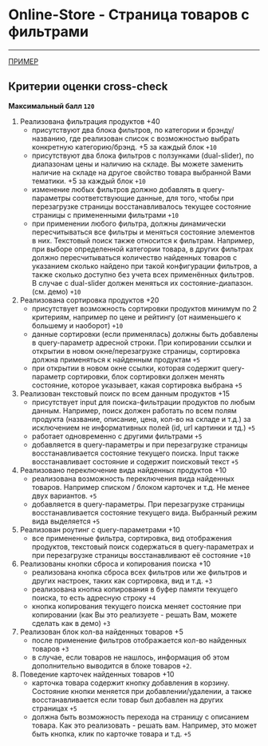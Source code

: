 # Online-Store - Страница товаров с фильтрами

---

[ПРИМЕР](https://online-store-rs.netlify.app/)

## Критерии оценки сross-check

**Максимальный балл `120`**

1. Реализована фильтрация продуктов +40
   - присутствуют два блока фильтров, по категории и брэнду/названию, где реализован список с возможностью выбрать конкретную категорию/брэнд. +5 за каждый блок `+10`
   - присутствуют два блока фильтров с ползунками (dual-slider), по диапазонам цены и наличию на складе. Вы можете заменить наличие на складе на другое свойство товара выбранной Вами тематики. +5 за каждый блок `+10`
   - изменение любых фильтров должно добавлять в query-параметры соответствующие данные, для того, чтобы при перезагрузке страницы восстанавливалось текущее состояние страницы с примененными фильтрами `+10`
   - при применении любого фильтра, должны динамически пересчитываться все фильтры и меняться состояние элементов в них. Текстовый поиск также относится к фильтрам. Например, при выборе определенной категории товара, в других фильтрах должно пересчитываться количество найденных товаров с указанием сколько найдено при такой конфигурации фильтров, а также сколько доступно без учета всех применённых фильтров. В случае с dual-slider должен меняться их состояние-диапазон. (см. демо) `+10`
2. Реализована сортировка продуктов +20
   - присутствует возможность сортировки продуктов минимум по 2 критериям, например по цене и рейтингу (от наименьшего к большему и наоборот) `+10`
   - данные сортировки (если применялась) должны быть добавлены в query-параметр адресной строки. При копировании ссылки и открытии в новом окне/перезагрузке страницы, сортировка должна применяться к найденным продуктам `+5`
   - при открытии в новом окне ссылки, которая содержит query-параметр сортировки, блок сортировки должен менять состояние, которое указывает, какая сортировка выбрана `+5`
3. Реализован текстовый поиск по всем данным продуктов +15
   - присутствует input для поиска-фильтрации продуктов по любым данным. Например, поиск должен работать по всем полям продукта (название, описание, цена, кол-во на складе и т.д.) за исключением не информативных полей (id, url картинки и тд.) `+5`
   - работает одновременно с другими фильтрами `+5`
   - добавляется в query-параметры и при перезагрузке страницы восстанавливается состояние текущего поиска. Input также восстанавливает состояние и содержит поисковый текст `+5`
4. Реализовано переключение вида найденных продуктов +10
   - реализована возможность переключения вида найденных товаров. Например списком / блоком карточек и т.д. Не менее двух вариантов. `+5`
   - добавляется в query-параметры. При перезагрузке страницы восстанавливается состояние текущего вида. Выбранный режим вида выделяется `+5`
5. Реализован роутинг с query-параметрами +10
   - все примененные фильтра, сортировка, вид отображения продуктов, текстовый поиск содержаться в query-параметрах и при перезагрузке страницы восстанавливают её состояние `+10`
6. Реализованы кнопки сброса и копирования поиска +10
   - реализована кнопка сброса всех фильтров или же фильтров и других настроек, таких как сортировка, вид и т.д. `+3`
   - реализована кнопка копирования в буфер памяти текущего поиска, то есть адресную строку `+4`
   - кнопка копирования текущего поиска меняет состояние при копировании (как Вы это реализуете - решать Вам, можете сделать как в демо) `+3`
7. Реализован блок кол-ва найденных товаров +5
   - после применение фильтров отображается кол-во найденных товаров `+3`
   - в случае, если товаров не нашлось, информация об этом дополнительно выводится в блоке товаров `+2`.
8. Поведение карточек найденных товаров +10
   - карточка товара содержит кнопку добавления в корзину. Состояние кнопки меняется при добавлении/удалении, а также восстанавливается если товар был добавлен на других страницах `+5`
   - должна быть возможность перехода на страницу с описанием товара. Как это реализовать - решать вам. Например, это может быть кнопка, клик по карточке товара и т.д. `+5`
